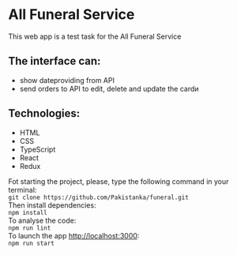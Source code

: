 # All Funeral Service
This web app is a test task for the All Funeral Service<br>

## The interface can:
* show dateproviding from API
* send orders to API to edit, delete and update the cardи


## Technologies:
* HTML
* CSS
* TypeScript
* React
* Redux

Fot starting the project, please, type the following command in your terminal:<br>
`git clone https://github.com/Pakistanka/funeral.git`<br>
Then install dependencies:<br>
`npm install`<br>
To analyse the code:<br>
`npm run lint`<br>
To launch the app [http://localhost:3000](http://localhost:3000):<br>
`npm run start`<br>

